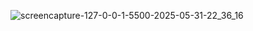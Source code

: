 ![screencapture-127-0-0-1-5500-2025-05-31-22_36_16](https://github.com/user-attachments/assets/5e49a881-ec18-429f-b9f9-7db008528a0f)
